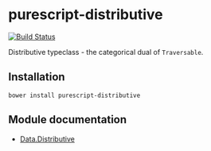 # purescript-distributive

[![Build Status](https://travis-ci.org/purescript/purescript-distributive.svg?branch=master)](https://travis-ci.org/purescript/purescript-distributive)

Distributive typeclass - the categorical dual of `Traversable`.

## Installation

```
bower install purescript-distributive
```

## Module documentation

- [Data.Distributive](docs/Data.Distributive.md)
